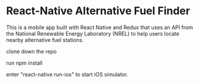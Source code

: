 # React-Native Alternative Fuel Finder

This is a mobile app built with React Native and Redux that uses an API from the National Renewable Energy Laboratory (NREL) to help users locate nearby alternative fuel stations.

clone down the repo

run npm install

enter "react-native run-ios" to start iOS simulator.
